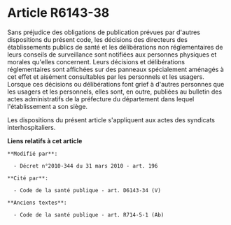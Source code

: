 # Article R6143-38

Sans préjudice des obligations de publication prévues par d'autres dispositions du présent code, les décisions des directeurs
des établissements publics de santé et les délibérations non réglementaires de leurs conseils de surveillance  sont notifiées
aux personnes physiques et morales qu'elles concernent. Leurs décisions et délibérations réglementaires sont affichées sur
des panneaux spécialement aménagés à cet effet et aisément consultables par les personnels et les usagers. Lorsque ces
décisions ou délibérations font grief à d'autres personnes que les usagers et les personnels, elles sont, en outre, publiées
au bulletin des actes administratifs de la préfecture du département dans lequel l'établissement a son siège. 

Les dispositions du présent article s'appliquent aux actes des syndicats interhospitaliers.

**Liens relatifs à cet article**

	**Modifié par**:

	  - Décret n°2010-344 du 31 mars 2010 - art. 196

	**Cité par**:

	  - Code de la santé publique - art. D6143-34 (V)

	**Anciens textes**:

	  - Code de la santé publique - art. R714-5-1 (Ab)
